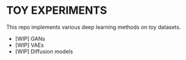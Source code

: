 # TOY EXPERIMENTS

This repo implements various deep learning methods on toy datasets.

- [WIP] GANs
- [WIP] VAEs
- [WIP] Diffusion models